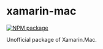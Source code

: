 # xamarin-mac

[![NPM package](https://img.shields.io/npm/v/@fuse-open/xamarin-mac.svg?style=flat-square)](https://www.npmjs.com/package/@fuse-open/xamarin-mac)

Unofficial package of Xamarin.Mac.
